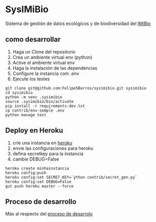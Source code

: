# SysIMiBio
Sistema de gestión de datos ecológicos y de biodiversidad del [IMiBio](www.imibio.misiones.gob.ar)

## como desarrollar
1. Haga un Clone del repositorio
1. Crea un ambiente virtual env (python)
1. Active el ambiente virtual env
1. Haga la instalación de las dependencias
1. Configure la instancia com .env
1. Ejecute los testes

```console
git clone git@github.com:FelipeSBarros/sysimibio.git sysimibio
cd sysimibio
python -m venv .sysimibio
source .sysimibio/bin/activate
pip install -r requirements-dev.txt
cp contrib/env-semple .env
python manage test 
```

## Deploy en Heroku

1. crie una instancia en [heroku](www.heroku.com)
1. envie las configuraciones para heroku
1. defina secretkey para la instancia
1. cambie DEBUG=False

```console
heroku create minhainstancia
heroku config:push
heroku config:set SECRET_KEY=`ýthon contrib/secret_gen.py`
heroku config:set DEBUG=False
gut push heroku master --force
```

## Proceso de desarrollo

Más al respecto del [proceso de desarrolo](./Creation_process.md)